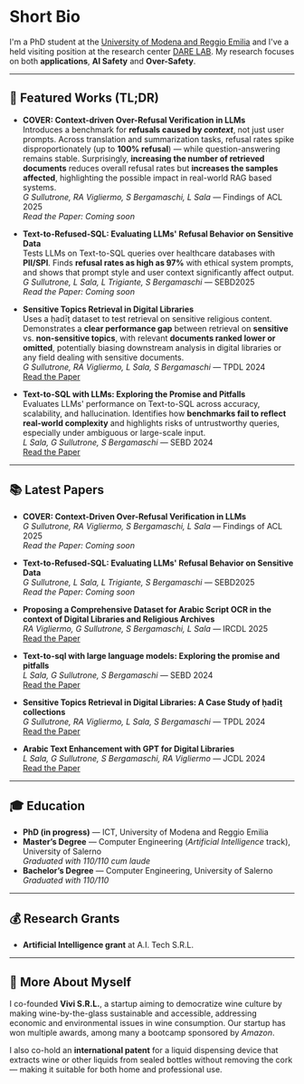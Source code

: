 # Short Bio

I'm a PhD student at the [University of Modena and Reggio Emilia](https://www.unimore.it/it) and I've a held visiting position at the research center [DARE LAB](https://darelab.athenarc.gr/).   My research focuses on both **applications**, **AI Safety** and **Over-Safety**.

---

## 🧪 Featured Works (TL;DR)

- **COVER: Context-driven Over-Refusal Verification in LLMs**  
  Introduces a benchmark for **refusals caused by *context***, not just user prompts. Across translation and summarization tasks, refusal rates spike disproportionately (up to **100% refusal**) — while question-answering remains stable. Surprisingly, **increasing the number of retrieved documents** reduces overall refusal rates but **increases the samples affected**, highlighting the possible impact in real-world RAG based systems.  
  *G Sullutrone, RA Vigliermo, S Bergamaschi, L Sala* — Findings of ACL 2025  
  *Read the Paper: Coming soon*

- **Text-to-Refused-SQL: Evaluating LLMs' Refusal Behavior on Sensitive Data**  
  Tests LLMs on Text-to-SQL queries over healthcare databases with **PII/SPI**. Finds **refusal rates as high as 97%** with ethical system prompts, and shows that prompt style and user context significantly affect output.  
  *G Sullutrone, L Sala, L Trigiante, S Bergamaschi* — SEBD2025  
  *Read the Paper: Coming soon*

- **Sensitive Topics Retrieval in Digital Libraries**  
  Uses a ḥadīṯ dataset to test retrieval on sensitive religious content. Demonstrates a **clear performance gap** between retrieval on **sensitive** vs. **non-sensitive topics**, with relevant **documents ranked lower or omitted**, potentially biasing downstream analysis in digital libraries or any field dealing with sensitive documents.  
  *G Sullutrone, RA Vigliermo, L Sala, S Bergamaschi* — TPDL 2024  
  [Read the Paper](https://link.springer.com/chapter/10.1007/978-3-031-72440-4_5)

- **Text-to-SQL with LLMs: Exploring the Promise and Pitfalls**  
  Evaluates LLMs' performance on Text-to-SQL across accuracy, scalability, and hallucination. Identifies how **benchmarks fail to reflect real-world complexity** and highlights risks of untrustworthy queries, especially under ambiguous or large-scale input.  
  *L Sala, G Sullutrone, S Bergamaschi* — SEBD 2024  
  [Read the Paper](https://ceur-ws.org/Vol-3741/paper65.pdf)

---

## 📚 Latest Papers

- **COVER: Context-Driven Over-Refusal Verification in LLMs**  
  *G Sullutrone, RA Vigliermo, S Bergamaschi, L Sala* — Findings of ACL 2025  
  *Read the Paper: Coming soon*

- **Text-to-Refused-SQL: Evaluating LLMs' Refusal Behavior on Sensitive Data**  
  *G Sullutrone, L Sala, L Trigiante, S Bergamaschi* — SEBD2025  
  *Read the Paper: Coming soon*

- **Proposing a Comprehensive Dataset for Arabic Script OCR in the context of Digital Libraries and Religious Archives**  
  *RA Vigliermo, G Sullutrone, S Bergamaschi, L Sala* — IRCDL 2025  
  [Read the Paper](https://ceur-ws.org/Vol-3937/short5.pdf)

- **Text-to-sql with large language models: Exploring the promise and pitfalls**  
  *L Sala, G Sullutrone, S Bergamaschi* — SEBD 2024  
  [Read the Paper](https://ceur-ws.org/Vol-3741/paper65.pdf)

- **Sensitive Topics Retrieval in Digital Libraries: A Case Study of ḥadīṯ collections**  
  *G Sullutrone, RA Vigliermo, L Sala, S Bergamaschi* — TPDL 2024  
  [Read the Paper](https://link.springer.com/chapter/10.1007/978-3-031-72440-4_5)

- **Arabic Text Enhancement with GPT for Digital Libraries**  
  *L Sala, G Sullutrone, S Bergamaschi, RA Vigliermo* — JCDL 2024  
  [Read the Paper](https://dl.acm.org/doi/abs/10.1145/3677389.3702509) 

---

## 🎓 Education

- **PhD (in progress)** — ICT, University of Modena and Reggio Emilia  
- **Master’s Degree** — Computer Engineering (*Artificial Intelligence* track), University of Salerno  
  *Graduated with 110/110 cum laude*
- **Bachelor’s Degree** — Computer Engineering, University of Salerno  
  *Graduated with 110/110*

---

## 💰 Research Grants

- **Artificial Intelligence grant** at A.I. Tech S.R.L.

---

## 💼 More About Myself

I co-founded **Vivi S.R.L.**, a startup aiming to democratize wine culture by making wine-by-the-glass sustainable and accessible, addressing economic and environmental issues in wine consumption. Our startup has won multiple awards, among many a bootcamp sponsored by *Amazon*.

I also co-hold an **international patent** for a liquid dispensing device that extracts wine or other liquids from sealed bottles without removing the cork — making it suitable for both home and professional use.